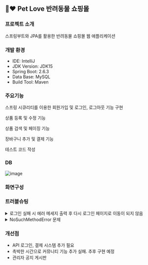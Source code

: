 ## 🐶❤ Pet Love 반려동물 쇼핑몰

### 프로젝트 소개
스프링부트와 JPA를 활용한 반려동물 쇼핑몰 웹 애플리케이션


### 개발 환경 
- IDE: IntelliJ
- JDK Version: JDK15
- Spring Boot: 2.6.3
- Data Base: MySQL
- Build Tool: Maven

### 주요기능

스프링 시큐리티를 이용한 회원가입 및 로그인, 로그아웃 기능 구현

상품 등록 및 수정 기능

상품 검색 및 페이징 기능

장바구니 추가 및 결제 기능

테스트 코드 작성

### DB
![image](https://user-images.githubusercontent.com/65703902/162137387-73647012-0f54-41d5-a22c-0abf26316f49.png)


### 화면구성


### 트러블슈팅

<details>
<summary>로그인 실패 시 에러 메세지 출력 후 다시 로그인 페이지로 이동이 되지 않음</summary>
<div markdown="1">       
<br>
  
  ✔  <b>해결방법</b>
  
  ![image](https://user-images.githubusercontent.com/65703902/162134535-92ab14b9-06cc-490b-b5dc-76a26cdfda11.png)
  
기존에는 ajax 요청만 고려해서 UNAUTHORIZED 에러를 반환하도록 하였는데, ajax의 경우 request header에 XMLHttpRequest 라는 값이 세팅돼서 나옴. 그럴 경우만 UNAUTHORIZED 에러를 반환하고, 나머지 경우는 로그인 페이지로 리다이렉트 해줘야 함.

</div>
</details>

<details>
<summary>NoSuchMethodError 문제</summary>
<div markdown="1">       
<br>
  
  members/new를 실행 시

```

Cannot render error page for request [/members/new] and exception [org.thymeleaf.context.IWebContext.getExchange()Lorg/thymeleaf/web/IWebExchange;] as the response has already been committed. As a result, the response may have the wrong status code.

```

member/login 실행 시

```
Servlet.service() for servlet [dispatcherServlet] in context with path [] threw exception [Handler processing failed; nested exception is java.lang.NoSuchMethodError: org.thymeleaf.context.IWebContext.getExchange()Lorg/thymeleaf/web/IWebExchange;] with root cause

```
  
✔  <b>해결방법</b>
  
  버전 문제.  build.gradle에서 implementation 'org.thymeleaf.extras:thymeleaf-extras-springsecurity5' 으로 implementation
  
</div>
</details>

### 개선점

- API 로그인, 결제 시스템 추가 필요
- 촉박한 시간으로 커뮤니티 기능 추가 실패. 추후 구현 예정
- 관리자 공지 게시판

